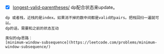 - [x] [longest-valid-parentheses/](https://leetcode.com/problems/longest-valid-parentheses/submissions/) dp配合状态来update。
```
dp 或者栈，近栈的是index。如果消不掉的数中间都是valid的pairs。把栈回扫一遍就可以。
dp的话，需要和之前的状态互动

类似的dp思路：
[minimum-window-subsequence](https://leetcode.com/problems/minimum-window-subsequence/)
```
